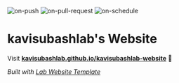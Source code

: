 
  ![on-push](../../actions/workflows/on-push.yaml/badge.svg)
  ![on-pull-request](../../actions/workflows/on-pull-request.yaml/badge.svg)
  ![on-schedule](../../actions/workflows/on-schedule.yaml/badge.svg)

  # kavisubashlab's Website

  Visit **[kavisubashlab.github.io/kavisubashlab-website](https://kavisubashlab.github.io/kavisubashlab-website)** 🚀

  _Built with [Lab Website Template](https://greene-lab.gitbook.io/lab-website-template-docs)_
